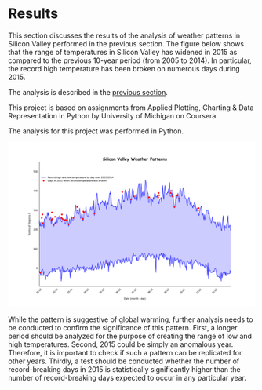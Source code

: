 # Results

This section discusses the results of the analysis of weather patterns in Silicon Valley performed in the previous section.  The figure below shows that the range of temperatures in Silicon Valley has widened in 2015 as compared to the previous 10-year period (from 2005 to 2014).  In particular, the record high temperature has been broken on numerous days during 2015.

The analysis is described in the [previous section](https://eagronin.github.io/sv-weather-analyze).

This project is based on assignments from Applied Plotting, Charting & Data Representation in Python by University of Michigan on Coursera

The analysis for this project was performed in Python.

![](https://github.com/eagronin/sv-weather-report/blob/master/sv-weather.png?raw=true)

While the pattern is suggestive of global warming, further analysis needs to be conducted to confirm the significance of this pattern.  First, a longer period should be analyzed for the purpose of creating the range of low and high temperatures.  Second, 2015 could be simply an anomalous year.  Therefore, it is important to check if such a pattern can be replicated for other years.  Thirdly, a test should be conducted whether the number of record-breaking days in 2015 is statistically significantly higher than the number of record-breaking days expected to occur in any particular year.
